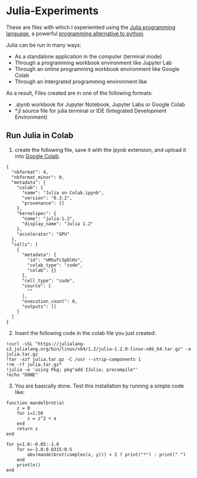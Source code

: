 # Julia-Experiments
These are files with which I experiemted using the [Julia programming language](https://julialang.org/), a powerful [programming alternative to python](https://medium.com/@devathon_/julia-vs-python-in-2020-d2dc2c2ef3f). 

Julia can be run in many ways:
- As a standalone application in the computer (terminal mode)
- Through a programming workbook environment like Jupyter Lab
- Through an online programming workbook environment like Google Colab
- Through an Intergrated programming environment like 

As a result, Files created are in one of the following formats:
- *.ipynb* workbook for Jupyter Notebook, Jupyter Labs or Google Colab
- *.jl source file for julia terminal or IDE (Integrated Development Environment)

## Run Julia in Colab
1. create the following file, save it with the *ipynb* extension, and upload it into [Google Colab](https://colab.research.google.com
).
```
{
  "nbformat": 4,
  "nbformat_minor": 0,
  "metadata": {
    "colab": {
      "name": "Julia on Colab.ipynb",
      "version": "0.3.2",
      "provenance": []
    },
    "kernelspec": {
      "name": "julia-1.2",
      "display_name": "Julia 1.2"
    },
    "accelerator": "GPU"
  },
  "cells": [
    {
      "metadata": {
        "id": "oMSuTc3pDlHv",
        "colab_type": "code",
        "colab": {}
      },
      "cell_type": "code",
      "source": [
        ""
      ],
      "execution_count": 0,
      "outputs": []
    }
  ]
}
```
2. Insert the following code in the colab file you just created:
```
!curl -sSL "https://julialang-s3.julialang.org/bin/linux/x64/1.2/julia-1.2.0-linux-x86_64.tar.gz" -o julia.tar.gz
!tar -xzf julia.tar.gz -C /usr --strip-components 1
!rm -rf julia.tar.gz*
!julia -e 'using Pkg; pkg"add IJulia; precompile"'
!echo "DONE"
```

3. You are basically done. Test this installation by running a simple code like:
```
function mandelbrot(a)
    z = 0
    for i=1:50
        z = z^2 + a
    end
    return z
end

for y=1.0:-0.05:-1.0
    for x=-2.0:0.0315:0.5
        abs(mandelbrot(complex(x, y))) < 2 ? print("*") : print(" ")
    end
    println()
end
```
